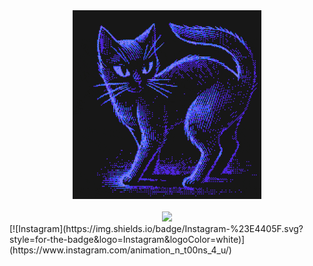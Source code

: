 <div align="center">
<img src="https://github.com/3ricVald3z/3ricVald3z/blob/main/patternbase-8-bit.gif" height="60%" width="60%"/>
<br><br>
 <a href="https://wigle.net">
<img border="0" src="https://wigle.net/bi/gi4aeUe81XNSrEXqPhqRUQ.png">
</a>
</div>
[![Instagram](https://img.shields.io/badge/Instagram-%23E4405F.svg?style=for-the-badge&logo=Instagram&logoColor=white)](https://www.instagram.com/animation_n_t00ns_4_u/)
